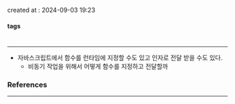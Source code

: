 created at : 2024-09-03 19:23

#### tags

#

--- 

- 자바스크립트에서 함수를 런타임에 지정할 수도 있고 인자로 전달 받을 수도 있다.
	- 비동기 작업을 위해서 어떻게 함수를 지정하고 전달할까

### References
---
[]()
